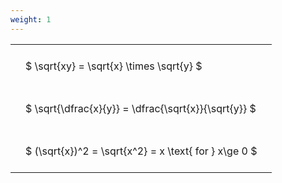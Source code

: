 ```yaml
---
weight: 1
---
```


<style type="text/css">
#T_aa39a th.col_heading {
  text-align: left;
  font-size: 1em;
}
#T_aa39a td {
  text-align: left;
  font-size: 1em;
  padding: 1.5em;
}
</style>
<table id="T_aa39a">
  <thead>
  </thead>
  <tbody>
    <tr>
      <td id="T_aa39a_row0_col0" class="data row0 col0" >$ \sqrt{xy} = \sqrt{x} \times \sqrt{y} $</td>
    </tr>
    <tr>
      <td id="T_aa39a_row1_col0" class="data row1 col0" >$ \sqrt{\dfrac{x}{y}} = \dfrac{\sqrt{x}}{\sqrt{y}} $</td>
    </tr>
    <tr>
      <td id="T_aa39a_row2_col0" class="data row2 col0" >$ (\sqrt{x})^2 = \sqrt{x^2} = x \text{ for } x\ge 0 $</td>
    </tr>
  </tbody>
</table>
